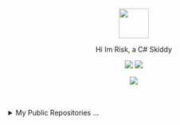 <div align="center">
  <br>
  <br>
  <br>
  <br>
  <a href="https://google.com/">
    <img width="60" height="60" src="https://yt3.ggpht.com/iSd6NnKtz0ZRPYmTjPNBLFeaWNay8lNcg9xHr4vLsaJZ5eCeZpJJ8vAdKshUF9j07-QfrpbMPA=s88-c-k-c0x00ffffff-no-rj" />
  </a>
  <br>
  <p>
  </p>
  <p>Hi Im Risk, a C# Skiddy</p>
  <img src="https://profile-counter.glitch.me/leetrisk/count.svg" />
  <img src="https://komarev.com/ghpvc/?username=leetrisk&color=green" />
  <p>
    <a href="https://wangchujiang.com/">
      <img src="https://github-readme-stats.vercel.app/api?username=leetrisk&show_icons=true&icon_color=805AD5&text_color=718096&bg_color=ffffff&hide_title=true&hide_border=true&hide=contribs,issues" />
    </a>
  </p>
  
  <p>

  </p>
  
  <br>
  <br>
</div>

<details>
<summary>  My Public Repositories ...</summary>

<a href="https://github.com/Leetrisk/dcbgb">
  <img alt="kkt" src="https://github-readme-stats.vercel.app/api/pin/?username=Leetrisk&repo=dcbgb&show_owner=true" />
</a>
</details>



